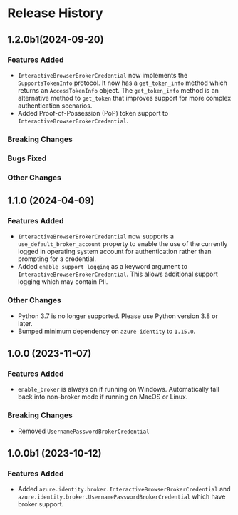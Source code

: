 # Release History

## 1.2.0b1(2024-09-20)

### Features Added

- `InteractiveBrowserBrokerCredential` now implements the `SupportsTokenInfo` protocol. It now has a `get_token_info` method which returns an `AccessTokenInfo` object. The `get_token_info` method is an alternative method to `get_token` that improves support for more complex authentication scenarios.
- Added Proof-of-Possession (PoP) token support to `InteractiveBrowserBrokerCredential`.

### Breaking Changes

### Bugs Fixed

### Other Changes

## 1.1.0 (2024-04-09)

### Features Added

- `InteractiveBrowserBrokerCredential` now supports a `use_default_broker_account` property to enable the use of the currently logged in operating system account for authentication rather than prompting for a credential.
- Added `enable_support_logging` as a keyword argument to `InteractiveBrowserBrokerCredential`. This allows additional support logging which may contain PII.

### Other Changes

- Python 3.7 is no longer supported. Please use Python version 3.8 or later.
- Bumped minimum dependency on `azure-identity` to `1.15.0`.

## 1.0.0 (2023-11-07)

### Features Added

- `enable_broker` is always on if running on Windows. Automatically fall back into non-broker mode if running on MacOS or Linux.

### Breaking Changes

- Removed `UsernamePasswordBrokerCredential`

## 1.0.0b1 (2023-10-12)

### Features Added

- Added `azure.identity.broker.InteractiveBrowserBrokerCredential`
  and `azure.identity.broker.UsernamePasswordBrokerCredential` which have broker support.
